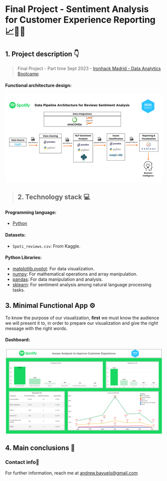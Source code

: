 # **Final Project - Sentiment Analysis for Customer Experience Reporting 📈📲🎵**

## 1. Project description 👇
> Final Project - Part time Sept 2023 - [Ironhack Madrid - Data Analytics Bootcamp](https://www.ironhack.com/es-en/data-analytics)
>
#### Functional architecture design:

![Spoti_pipeline](https://github.com/AndrewBavuels/Final-Project-Sentiment-Analysis-for-Customer-Experience-Reporting/blob/main/Image/Spoti_reviews%20pipeline.png)
>
> ## **2. Technology stack 💻**

#### Programming language:
- [Python](https://docs.python.org/3/)

#### Datasets:
- `Spoti_reviews.csv`: From Kaggle.


#### Python Libraries:
- [matplotlib.pyplot](https://matplotlib.org/stable/contents.html): For data visualization.
- [numpy](https://numpy.org/doc/stable/): For mathematical operations and array manipulation.
- [pandas](https://pandas.pydata.org/docs/reference/frame.html): For data manipulation and analysis.
- [sklearn](https://nltk.org/): For sentiment analysis among natural language processing tasks.

## **3. Minimal Functional App ⚙️**

To know the purpose of our visualization, **first** we must know the audience we will present it to, in order to prepare our visualization and give the right message with the right words.

<!-- For this case, I developed a fictional character for the **Profile Persona** named Lucia, which the visualization will allow her to **take decisions about** what skills should be trained for **and** what countries offers the best for her professional development. -->

#### Dashboard:

![Dashboard](https://github.com/AndrewBavuels/Final-Project-Sentiment-Analysis-for-Customer-Experience-Reporting/blob/main/Image/Dashboard.png)

## **4. Main conclusions 📁**



<!-- This is just the beginning of Lucia professional growth. For more details, [**click here**](https://public.tableau.com/views/Readme_mdProjectM2DataScience/1_Overview?:language=en-US&publish=yes&:display_count=n&:origin=viz_share_link) to interact with the dynamic dashboard. -->

###  **Contact info📧**
For further information, reach me at andrew.bavuels@gmail.com
